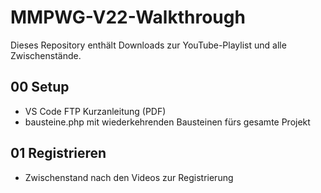 # MMPWG-V22-Walkthrough
Dieses Repository enthält Downloads zur YouTube-Playlist und alle Zwischenstände.

## 00 Setup

- VS Code FTP Kurzanleitung (PDF)
- bausteine.php mit wiederkehrenden Bausteinen fürs gesamte Projekt

## 01 Registrieren

- Zwischenstand nach den Videos zur Registrierung

